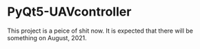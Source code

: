 # PyQt5-UAVcontroller
This project is a peice of shit now. It is expected that there will be something on August, 2021.
